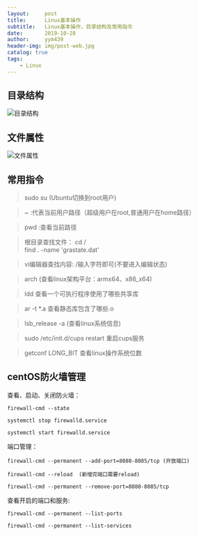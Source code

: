 ```yaml
---
layout:     post
title:      Linux基本操作
subtitle:   Linux基本操作，目录结构及常用指令
date:       2019-10-28
author:     yym439
header-img: img/post-web.jpg
catalog: true
tags:
    - Linux
---
```


## 目录结构

![目录结构](https://yym439.github.io/img/linux-1.jpg "linux目录结构")


## 文件属性

![文件属性](https://yym439.github.io/img/linux-2.jpg "文件属性")

## 常用指令

> sudo su (Ubuntu切换到root用户)

> ~ :代表当前用户路径（超级用户在root,普通用户在home路径）

> pwd :查看当前路径

> 根目录查找文件：
cd /   
find .  -name 'grastate.dat' 

>vi编辑器查找内容:
/输入字符即可(不要进入编辑状态)

>arch (查看linux架构平台：armx64、x86_x64)

>ldd 查看一个可执行程序使用了哪些共享库

>ar -t *.a 查看静态库包含了哪些.o

> lsb_release -a (查看linux系统信息)

> sudo /etc/init.d/cups restart 重启cups服务

> getconf LONG_BIT 查看linux操作系统位数

## centOS防火墙管理

查看、启动、关闭防火墙：
```
firewall-cmd --state

systemctl stop firewalld.service

systemctl start firewalld.service
```

端口管理：
```
firewall-cmd --permanent --add-port=8080-8085/tcp (开放端口)

firewall-cmd --reload  (新增完端口需要reload)

firewall-cmd --permanent --remove-port=8080-8085/tcp
```

查看开启的端口和服务:
```
firewall-cmd --permanent --list-ports

firewall-cmd --permanent --list-services

```


